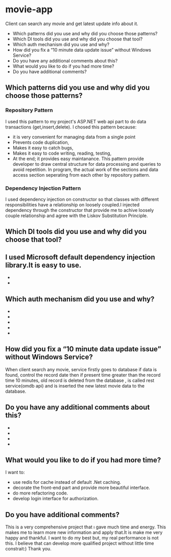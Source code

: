 # movie-app

Client can search any movie and get latest update info about it.

* Which patterns did you use and why did you choose those patterns?
* Which DI tools did you use and why did you choose that tool?
* Which auth mechanism did you use and why?
* How did you fix a “10 minute data update issue” without Windows Service?
* Do you have any additional comments about this?
* What would you like to do if you had more time?
* Do you have additional comments?

## Which patterns did you use and why did you choose those patterns?

### Repository Pattern

I used this pattern to my project's ASP.NET web api part to do data transactions (get,insert,delete).
I chosed this pattern because:
* it is very convenient for managing data from a single point
* Prevents code duplication,
* Makes it easy to catch bugs,
* Makes it easy to code writing, reading, testing,
* At the end; it provides easy maintanance.
This pattern provide developer to draw central structure for data processing and queries to avoid repetition.
In program, the actual work of the sections and data access section seperating from each other by repository pattern.

### Dependency Injection Pattern

I used dependency injection on constructor so that classes with different responsibilities have a relationship on 
loosely coupled.I injected dependency through the constructor that provide me to achive loosely couple relationship and 
agree with the Liskov Substitution Principle. 
      
## Which DI tools did you use and why did you choose that tool?

I used Microsoft default dependency injection library.It is easy to use.
-
-
-
## Which auth mechanism did you use and why?
-
-
-
-
-
## How did you fix a “10 minute data update issue” without Windows Service?

When client search any movie, service firstly goes to database if data is found, control the record date then
if present time greater than the record time 10 minutes, old record is deleted from the database , is called rest service(omdb api) and  is inserted the new latest movie data to the database.

## Do you have any additional comments about this?
-
-
-
-
## What would you like to do if you had more time?

I want to: 
* use redis for cache instead of default .Net caching.
* decorate the front-end part and provide more beautiful interface.
* do more refactoring code.
* develop login interface for authorization.

## Do you have additional comments?

This is a very comprehensive project that ı gave much time and energy. This makes me to learn more new information and
apply that.İt is make me very happy and thankful.
I want to do my best but, my real performance is not this. I believe that can develop more qualified project without little time constrait:)
Thank you.
